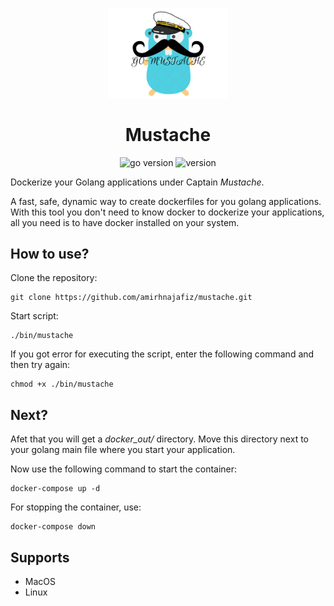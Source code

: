 <p align="center">
    <img src=".github/readme/logo.png" width="192" alt="logo" />
</p>

<h1 align="center">
    Mustache
</h1>

<p align="center">
    <img src="https://img.shields.io/badge/Docker-3.9-66ADD8?style=for-the-badge&logo=docker" alt="go version" />
    <img src="https://img.shields.io/badge/Version-1.1.0-informational?style=for-the-badge&logo=none" alt="version" />
</p>

Dockerize your Golang applications under Captain *Mustache*.

A fast, safe, dynamic way to create dockerfiles for you golang applications.<br />
With this tool you don't need to know docker to dockerize your applications, all you need is to have docker installed
on your system.

## How to use?
Clone the repository:
```shell
git clone https://github.com/amirhnajafiz/mustache.git
```

Start script:
```shell
./bin/mustache
```

If you got error for executing the script, enter the following command and then try again:
```shell
chmod +x ./bin/mustache
```

## Next?
Afet that you will get a _docker_out/_ directory. Move this directory next to your golang main file where
you start your application.

Now use the following command to start the container:
```shell
docker-compose up -d
```

For stopping the container, use:
```shell
docker-compose down
```

## Supports
- MacOS
- Linux
